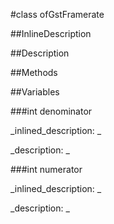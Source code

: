 #class ofGstFramerate


<!--
_visible: True_
_advanced: False_
_istemplated: False_
-->

##InlineDescription






##Description





##Methods



##Variables



###int denominator

<!--
_name: denominator_
_type: int_
_access: public_
_version_started: 0.9.0_
_version_deprecated: _
_summary: _
_visible: True_
_constant: False_
_advanced: False_
-->

_inlined_description: _


_description: _







<!----------------------------------------------------------------------------->

###int numerator

<!--
_name: numerator_
_type: int_
_access: public_
_version_started: 0.9.0_
_version_deprecated: _
_summary: _
_visible: True_
_constant: False_
_advanced: False_
-->

_inlined_description: _


_description: _







<!----------------------------------------------------------------------------->

